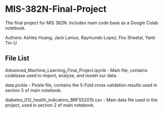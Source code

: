 # MIS-382N-Final-Project

The final project for MIS 382N. Includes main code base as a Google Colab notebook.

Authors: Ashley Huang, Jack Lanius, Raymundo Lopez, Fnu Sheetal, Yanti Tin-U

## File List
Advanced_Machine_Learning_Final_Project.ipynb - Main file, contains codebase used to import, analyze, and model our data.

data.pickle - Pickle file, contains the 5-Fold cross validation results used in section 5 of main notebook.

diabetes_012_health_indicators_BRFSS2015.csv - Main data file used in the project, used in section 2 of main notebook.
